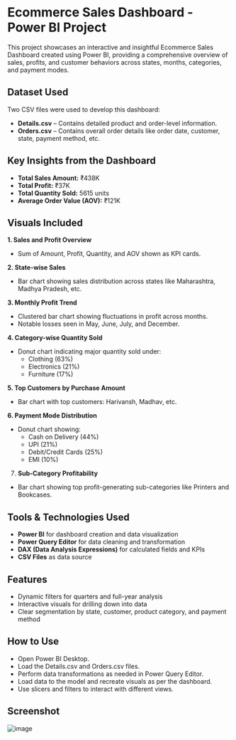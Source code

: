 # Ecommerce Sales Dashboard - Power BI Project

This project showcases an interactive and insightful Ecommerce Sales Dashboard created using Power BI, providing a comprehensive overview of sales, profits, and customer behaviors across states, months, categories, and payment modes.

## Dataset Used
Two CSV files were used to develop this dashboard:
- **Details.csv** – Contains detailed product and order-level information.
- **Orders.csv** – Contains overall order details like order date, customer, state, payment method, etc.

## Key Insights from the Dashboard
- **Total Sales Amount:** ₹438K
- **Total Profit:** ₹37K
- **Total Quantity Sold:** 5615 units
- **Average Order Value (AOV):** ₹121K

## Visuals Included
**1. Sales and Profit Overview**
  - Sum of Amount, Profit, Quantity, and AOV shown as KPI cards.

**2. State-wise Sales**
  - Bar chart showing sales distribution across states like Maharashtra, Madhya Pradesh, etc.

**3. Monthly Profit Trend**
  - Clustered bar chart showing fluctuations in profit across months.
  - Notable losses seen in May, June, July, and December.

**4. Category-wise Quantity Sold**
  - Donut chart indicating major quantity sold under:
    - Clothing (63%)
    - Electronics (21%)
    - Furniture (17%)

**5. Top Customers by Purchase Amount**
  - Bar chart with top customers: Harivansh, Madhav, etc.

**6. Payment Mode Distribution**
  - Donut chart showing:
    - Cash on Delivery (44%)
    - UPI (21%)
    - Debit/Credit Cards (25%)
    - EMI (10%)

7. **Sub-Category Profitability**
  - Bar chart showing top profit-generating sub-categories like Printers and Bookcases.

## Tools & Technologies Used
- **Power BI** for dashboard creation and data visualization
- **Power Query Editor** for data cleaning and transformation
- **DAX (Data Analysis Expressions)** for calculated fields and KPIs
- **CSV Files** as data source

## Features
- Dynamic filters for quarters and full-year analysis
- Interactive visuals for drilling down into data
- Clear segmentation by state, customer, product category, and payment method

## How to Use
- Open Power BI Desktop.
- Load the Details.csv and Orders.csv files.
- Perform data transformations as needed in Power Query Editor.
- Load data to the model and recreate visuals as per the dashboard.
- Use slicers and filters to interact with different views.

## Screenshot
![image](https://github.com/user-attachments/assets/3e12d2c4-c4d8-4aa2-90f5-1909f051b445)
